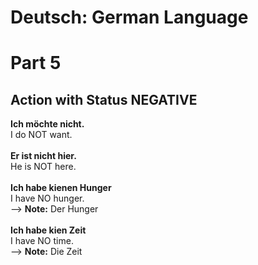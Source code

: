 # Deutsch: German Language
# Part 5
## Action with Status NEGATIVE
<b>Ich möchte nicht.</b><br/>
I do NOT want.<br/>
<br/>
<b>Er ist nicht hier.</b><br/>
He is NOT here.<br/>
<br/>
<b>Ich habe kienen Hunger</b><br/>
I have NO hunger.<br/>
--> <b>Note:</b> Der Hunger<br/>
<br/>
<b>Ich habe kien Zeit</b><br/>
I have NO time.<br/>
--> <b>Note:</b> Die Zeit<br/>
<br/>
